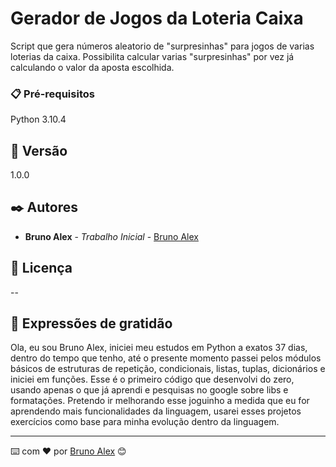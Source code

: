 # Gerador de  Jogos da Loteria Caixa

Script que gera números aleatorio de "surpresinhas" para jogos de varias loterias da caixa. Possibilita calcular varias
"surpresinhas" por vez já calculando o valor da aposta escolhida.

### 📋 Pré-requisitos

Python 3.10.4

## 📌 Versão

1.0.0

## ✒️ Autores

* **Bruno Alex** - *Trabalho Inicial* - [Bruno Alex](https://github.com/brullex)


## 📄 Licença

--

## 🎁 Expressões de gratidão

Ola, eu sou Bruno Alex, iniciei meu estudos em Python a exatos 37 dias, dentro do tempo que tenho, até o presente momento passei pelos módulos
básicos de estruturas de repetição, condicionais, listas, tuplas, dicionários e iniciei em funções.
Esse é o primeiro código que desenvolvi do zero, usando apenas o que já aprendi e pesquisas no google sobre libs e formatações.
Pretendo ir melhorando esse joguinho a medida que eu for aprendendo mais funcionalidades da linguagem, usarei esses
projetos exercícios como base para minha evolução dentro da linguagem.


---
⌨️ com ❤️ por [Bruno Alex](https://gist.github.com/brullex) 😊